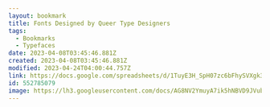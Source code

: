 ```yaml
---
layout: bookmark
title: Fonts Designed by Queer Type Designers
tags:
  - Bookmarks
  - Typefaces
date: 2023-04-08T03:45:46.881Z
created: 2023-04-08T03:45:46.881Z
modified: 2023-04-24T04:00:44.757Z
link: https://docs.google.com/spreadsheets/d/1TuyE3H_SpH07zc6bFhySVXgk3htHQy6B-yRdD04poTk/edit#gid=0
id: 552785079
image: https://lh3.googleusercontent.com/docs/AG8NV2YmuyA7ik5hNBVD9JVubYK2jhUNc4g1DxFs0HgEPlkyxHoiTARgg-uUOVEYbSYo7s3haYXCJkfp-iHBJQjxkz5dMYstlv1wdYGQQvoOpls=w1200-h630-p
---
```

